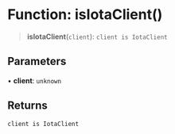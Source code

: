 # Function: isIotaClient()

> **isIotaClient**(`client`): `client is IotaClient`

## Parameters

• **client**: `unknown`

## Returns

`client is IotaClient`
